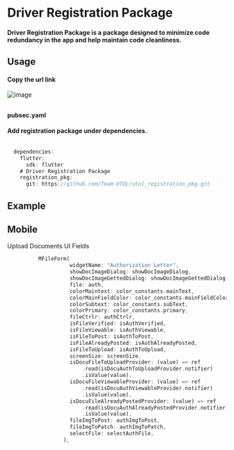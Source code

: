 # Driver Registration Package

#### **Driver Registration Package** is a package designed to minimize code redundancy in the app and help maintain code cleanliness.


## Usage

#### Copy the url link
![image](https://github.com/user-attachments/assets/7e657147-2ffe-4877-9d0a-adc607d12e01)
##

#### pubsec.yaml
#### Add registration package under dependencies.
````dart

  dependencies:
    flutter:
      sdk: flutter
    # Driver Registration Package
    registration_pkg:
      git: https://github.com/Team-UTOL/utol_registration_pkg.git

````

## Example
  ## Mobile
  Upload Documents UI Fields
  ```dart
            MFileForm(
                      widgetName: "Authorization Letter",
                      showDocImageDialog: showDocImageDialog,
                      showDocImageGettedDialog: showDocImageGettedDialog,
                      file: auth,
                      colorMaintext: color_constants.mainText,
                      colorMainFieldColor: color_constants.mainFieldColor,
                      colorSubtext: color_constants.subText,
                      colorPrimary: color_constants.primary,
                      fileCtrlr: authCtrlr,
                      isFileVerified: isAuthVerified,
                      isFileViewable: isAuthViewable,
                      isFileToPost: isAuthToPost,
                      isFileAlreadyPosted: isAuthAlreadyPosted,
                      isFileToUpload: isAuthToUpload,
                      screenSize: screenSize,
                      isDocuFileToUploadProvider: (value) => ref
                          .read(isDocuAuthToUploadProvider.notifier)
                          .isValue(value),
                      isDocuFileViewableProvider: (value) => ref
                          .read(isDocuAuthViewableProvider.notifier)
                          .isValue(value),
                      isDocuFileAlreadyPostedProvider: (value) => ref
                          .read(isDocuAuthAlreadyPostedProvider.notifier)
                          .isValue(value),
                      fileImgToPost: authImgToPost,
                      fileImgToPatch: authImgToPatch,
                      selectFile: selectAuthFile,
                    ),
  ```

